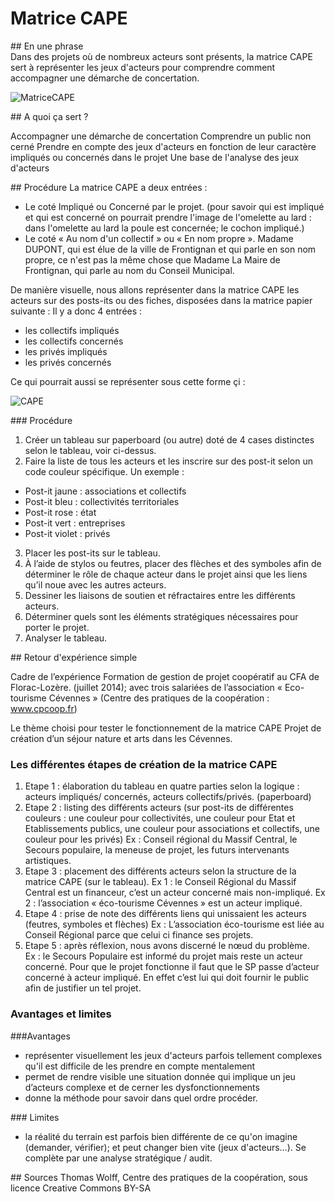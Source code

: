 # Matrice CAPE  
## En une phrase  
Dans des projets où de nombreux acteurs sont présents, la matrice CAPE sert à représenter les jeux d'acteurs pour comprendre comment accompagner une démarche de concertation. 

![MatriceCAPE](http://photos-f.ak.instagram.com/hphotos-ak-xap1/929261_750485278374685_868889496_n.jpg)

## A quoi ça sert ?

Accompagner une démarche de concertation
Comprendre un public non cerné
Prendre en compte des jeux d'acteurs en fonction de leur caractère impliqués ou concernés dans le projet
Une base de l'analyse des jeux d'acteurs

## Procédure
La matrice CAPE a deux entrées : 
* Le coté Impliqué ou Concerné par le projet. (pour savoir qui est impliqué et qui est concerné on pourrait prendre l'image de l'omelette au lard : dans l'omelette au lard la poule est concernée; le cochon impliqué.)
* Le coté « Au nom d'un collectif » ou « En nom propre ». Madame DUPONT, qui est élue de la ville de Frontignan et qui parle en son nom propre, ce n'est pas la même chose que Madame La Maire de Frontignan, qui parle au nom du Conseil Municipal. 

De manière visuelle, nous allons représenter dans la matrice CAPE les acteurs sur des posts-its ou des fiches, disposées dans la matrice papier suivante : 
Il y a donc 4 entrées : 
* les collectifs impliqués
* les collectifs concernés
* les privés impliqués
* les privés concernés

Ce qui pourrait aussi se représenter sous cette forme çi : 

![CAPE](http://www.topozym.be/spip/IMG/jpg/cape.jpg)

### Procédure
1. Créer un tableau sur paperboard (ou autre) doté de 4 cases distinctes selon le tableau, voir ci-dessus.
2. Faire la liste de tous les acteurs et les inscrire sur des post-it selon un code couleur spécifique. Un exemple : 
 * Post-it jaune : associations et collectifs
 * Post-it bleu : collectivités territoriales
 * Post-it rose : état
 * Post-it vert : entreprises
 * Post-it violet : privés
3.  Placer les post-its sur le tableau.
4.  À l’aide de stylos ou feutres, placer des flèches et des symboles afin de déterminer le rôle de chaque acteur dans le projet ainsi que les liens qu’il noue avec les autres acteurs.
5. Dessiner les liaisons de soutien et réfractaires entre les différents acteurs. 
6. Déterminer quels sont les éléments stratégiques nécessaires pour porter le projet.
7.  Analyser le tableau.

## Retour d'expérience simple

Cadre de l’expérience Formation de gestion de projet coopératif au CFA de Florac-Lozère. (juillet 2014); avec trois salariées de l’association « Eco-tourisme Cévennes » (Centre des pratiques de la coopération : www.cpcoop.fr) 

Le thème choisi pour tester le fonctionnement de la matrice CAPE Projet de création d’un séjour nature et arts dans les Cévennes.

### Les différentes étapes de création de la matrice CAPE
1. Etape 1 : élaboration du tableau en quatre parties selon la logique : acteurs impliqués/ concernés, acteurs collectifs/privés. (paperboard)
2. Etape 2 : listing des différents acteurs (sur post-its de différentes couleurs : une couleur pour collectivités, une couleur pour Etat et Etablissements publics, une couleur pour associations et collectifs, une couleur pour les privés)  Ex : Conseil régional du Massif Central, le Secours populaire, la meneuse de projet, les futurs intervenants artistiques.
3. Etape 3 : placement des différents acteurs selon la structure de la matrice CAPE (sur le tableau). Ex 1 : le Conseil Régional du Massif Central est un financeur, c’est un acteur concerné mais non-impliqué. Ex 2 : l’association « éco-tourisme Cévennes » est un acteur impliqué.
4. Etape 4 : prise de note des différents liens qui unissaient les acteurs (feutres, symboles et flèches) Ex : L’association éco-tourisme est liée au Conseil Régional parce que celui ci finance ses projets.
5. Etape 5 : après réflexion, nous avons discerné le nœud du problème. Ex : le Secours Populaire est informé du projet mais reste un acteur concerné. Pour que le projet fonctionne il faut que le SP passe d’acteur concerné à acteur impliqué. En effet c’est lui qui doit fournir le public afin de justifier un tel projet.


### Avantages et limites 

###Avantages 
* représenter visuellement les jeux d'acteurs parfois tellement complexes qu'il est difficile de les prendre en compte mentalement
* permet de rendre visible une situation donnée qui implique un jeu d’acteurs complexe et de cerner les dysfonctionnements
* donne la méthode pour savoir dans quel ordre procéder.

### Limites 
* la réalité du terrain est parfois bien différente de ce qu'on imagine (demander, vérifier); et peut changer bien vite (jeux d'acteurs…). Se complète par une analyse stratégique / audit. 

## Sources
Thomas Wolff, Centre des pratiques de la coopération, sous licence Creative Commons BY-SA
